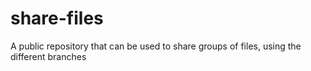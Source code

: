 # share-files
A public repository that can be used to share groups of files, using the different branches
